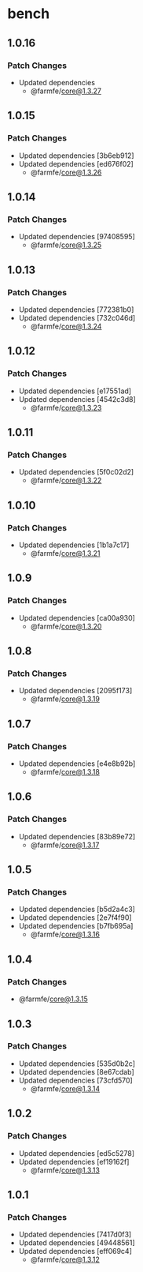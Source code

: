 # bench

## 1.0.16

### Patch Changes

- Updated dependencies
  - @farmfe/core@1.3.27

## 1.0.15

### Patch Changes

- Updated dependencies [3b6eb912]
- Updated dependencies [ed676f02]
  - @farmfe/core@1.3.26

## 1.0.14

### Patch Changes

- Updated dependencies [97408595]
  - @farmfe/core@1.3.25

## 1.0.13

### Patch Changes

- Updated dependencies [772381b0]
- Updated dependencies [732c046d]
  - @farmfe/core@1.3.24

## 1.0.12

### Patch Changes

- Updated dependencies [e17551ad]
- Updated dependencies [4542c3d8]
  - @farmfe/core@1.3.23

## 1.0.11

### Patch Changes

- Updated dependencies [5f0c02d2]
  - @farmfe/core@1.3.22

## 1.0.10

### Patch Changes

- Updated dependencies [1b1a7c17]
  - @farmfe/core@1.3.21

## 1.0.9

### Patch Changes

- Updated dependencies [ca00a930]
  - @farmfe/core@1.3.20

## 1.0.8

### Patch Changes

- Updated dependencies [2095f173]
  - @farmfe/core@1.3.19

## 1.0.7

### Patch Changes

- Updated dependencies [e4e8b92b]
  - @farmfe/core@1.3.18

## 1.0.6

### Patch Changes

- Updated dependencies [83b89e72]
  - @farmfe/core@1.3.17

## 1.0.5

### Patch Changes

- Updated dependencies [b5d2a4c3]
- Updated dependencies [2e7f4f90]
- Updated dependencies [b7fb695a]
  - @farmfe/core@1.3.16

## 1.0.4

### Patch Changes

- @farmfe/core@1.3.15

## 1.0.3

### Patch Changes

- Updated dependencies [535d0b2c]
- Updated dependencies [8e67cdab]
- Updated dependencies [73cfd570]
  - @farmfe/core@1.3.14

## 1.0.2

### Patch Changes

- Updated dependencies [ed5c5278]
- Updated dependencies [ef19162f]
  - @farmfe/core@1.3.13

## 1.0.1

### Patch Changes

- Updated dependencies [7417d0f3]
- Updated dependencies [49448561]
- Updated dependencies [eff069c4]
  - @farmfe/core@1.3.12
